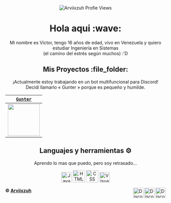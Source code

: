 <p align="center"> <img src="https://komarev.com/ghpvc/?username=Arviixzuh&color=2685BF" alt="Arviixzuh Profie Views" /> </p>
<h1 align="center">Hola aqui :wave:</h1>

<p align="center">Mi nombre es Victor, tengo 16 años de edad, vivo en Venezuela y quiero estudiar Ingeniería en Sistemas <br>(el camino del estrés según muchos) :'D</p>

<h2 align="center">Mis Proyectos :file_folder:</h2>

<p align="center"> ¡Actualmente estoy trabajando en un bot multifuncional para Discord! <br> Decidí llamarlo « Gunter » porque es pequeño y humilde.

| <a href="https://discord.com/oauth2/authorize?client_id=908862622672236635&scope=bot&permissions=8" target="_blank">`Gunter`</a> | 
| :---: | 
<img align='center' src='https://cdn.discordapp.com/attachments/909121957562314803/912077715715280936/download.png' width="100px"  height='100px'> |
  

<h2 align="center">Languajes y herramientas ⚙️</h2>

<p align="center"> Aprendo lo mas que puedo, pero soy retrasado...

  <p align="center"> 
  <img alt="Java Script" src='https://cdn.discordapp.com/attachments/909121957562314803/911466546533130270/javascript.jpg' height='32px' />
  <img alt="HTML5" src='https://cdn.discordapp.com/emojis/911470270517235772.png' height='38px' /> 
  <img alt="CSS" src='https://cdn.discordapp.com/emojis/911470302268121108.png' height='38px' /> 
  <img alt="Visual Studio Code" src='https://cdn.discordapp.com/attachments/909121957562314803/912394706263113819/Vstudiocode.png' height='32px' />
</p> 

<!--a
<summary><a align ="center">🔎 Estadisticas </a></summary>
<a href="https://github.com/anuraghazra/convoychat">
  <img align="center" src="https://github-readme-stats.vercel.app/api?username=Arviixzuh&show_icons=true&theme=onedark" />
</a> 
a-->

[discord]: https://discord.gg/U8APdjGQNq
[twitter]: https://twitter.com/Arviixzuh_
[youtube]: https://www.youtube.com/channel/UCSAafU0GMeeVK_wcmyrWAMg

[<img align="right" alt="Discord" width="32px" src="https://cdn.discordapp.com/attachments/909121957562314803/911759734871314503/Discord.png.png" />][discord]
[<img align="right" alt="Discord" width="32px" src="https://cdn.discordapp.com/attachments/909121957562314803/911759758103560212/Twitter.png.png" />][twitter]
[<img align="right" alt="Discord" width="32px" src="https://cdn.discordapp.com/attachments/909121957562314803/911760985143017472/Youtube.png.png" />][youtube]

**© [Arviixzuh](https://github.com/Arviixzuh)**
